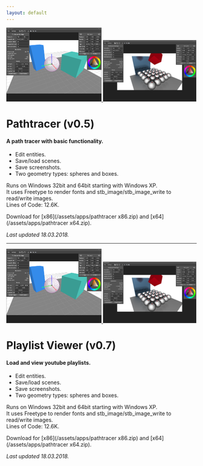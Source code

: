 ```yaml
---
layout: default
---
```


<p float="right">
	<a href="/assets/images/pathtracer.png">
  		<img src="/assets/images/pathtracer.png" width="50%" />
  	</a>
	<a href="/assets/images/pathtracer2.png">
		<img src="/assets/images/pathtracer2.png" width="49%" />
  	</a>
</p>

# Pathtracer (v0.5)

#### A path tracer with basic functionality.

* Edit entities.
* Save/load scenes.
* Save screenshots.
* Two geometry types: spheres and boxes.

Runs on Windows 32bit and 64bit starting with Windows XP.  
It uses Freetype to render fonts and stb_image/stb_image_write to read/write images.  
Lines of Code: 12.6K.

Download for [x86](/assets/apps/pathtracer x86.zip) and [x64](/assets/apps/pathtracer x64.zip).

_Last updated 18.03.2018._

* * *

<p float="right">
	<a href="/assets/images/pathtracer.png">
  		<img src="/assets/images/pathtracer.png" width="50%" />
  	</a>
	<a href="/assets/images/pathtracer2.png">
		<img src="/assets/images/pathtracer2.png" width="49%" />
  	</a>
</p>

# Playlist Viewer (v0.7)

#### Load and view youtube playlists.

* Edit entities.
* Save/load scenes.
* Save screenshots.
* Two geometry types: spheres and boxes.

Runs on Windows 32bit and 64bit starting with Windows XP.  
It uses Freetype to render fonts and stb_image/stb_image_write to read/write images.  
Lines of Code: 12.6K.

Download for [x86](/assets/apps/pathtracer x86.zip) and [x64](/assets/apps/pathtracer x64.zip).

_Last updated 18.03.2018._


